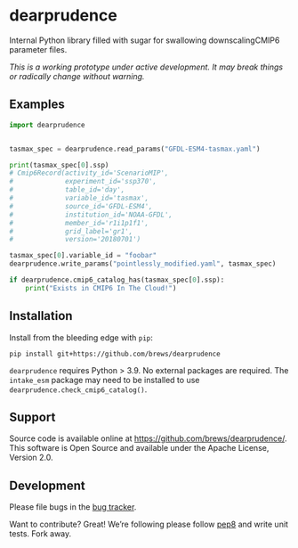 # dearprudence
Internal Python library filled with sugar for swallowing downscalingCMIP6 parameter files.

*This is a working prototype under active development. It may break things or radically change without warning.*

## Examples

```python
import dearprudence


tasmax_spec = dearprudence.read_params("GFDL-ESM4-tasmax.yaml")

print(tasmax_spec[0].ssp)
# Cmip6Record(activity_id='ScenarioMIP',
#             experiment_id='ssp370', 
#             table_id='day', 
#             variable_id='tasmax', 
#             source_id='GFDL-ESM4', 
#             institution_id='NOAA-GFDL', 
#             member_id='r1i1p1f1',
#             grid_label='gr1',
#             version='20180701')

tasmax_spec[0].variable_id = "foobar"
dearprudence.write_params("pointlessly_modified.yaml", tasmax_spec)

if dearprudence.cmip6_catalog_has(tasmax_spec[0].ssp):
    print("Exists in CMIP6 In The Cloud!")
```

## Installation

Install from the bleeding edge with `pip`:
```shell
pip install git+https://github.com/brews/dearprudence
```

`dearprudence` requires Python > 3.9. No external packages are required. The `intake_esm` package may need to be installed to use `dearprudence.check_cmip6_catalog()`.

## Support
Source code is available online at https://github.com/brews/dearprudence/. This software is Open Source and available under the Apache License, Version 2.0.

## Development

Please file bugs in the [bug
tracker](https://github.com/brews/dearprudence/issues).

Want to contribute? Great! We’re following please follow [pep8](https://www.python.org/dev/peps/pep-0008/) and write unit tests. Fork away.
